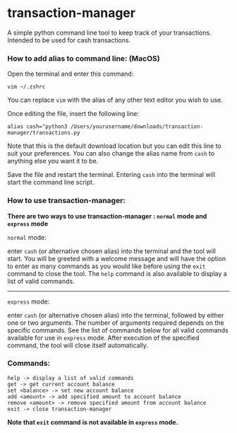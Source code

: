 # transaction-manager
A simple python command line tool to keep track of your transactions. Intended to be used for cash transactions.

### How to add alias to command line: (MacOS)

Open the terminal and enter this command:

`vim ~/.zshrc`

You can replace `vim` with the alias of any other text editor you wish to use.

Once editing the file, insert the following line:

`alias cash="python3 /Users/yourusername/downloads/transaction-manager/transactions.py`

Note that this is the default download location but you can edit this line to suit your preferences. You can also change the alias name from `cash` to anything else you want it to be.

Save the file and restart the terminal. Entering `cash` into the terminal will start the command line script.

### How to use transaction-manager:

**There are two ways to use transaction-manager : `normal` mode and `express` mode**

`normal` mode:

enter `cash` (or alternative chosen alias) into the terminal and the tool will start. You will be greeted with a welcome message and will have the option to enter as many commands as you would like before using the `exit` command to close the tool. The `help` command is also available to display a list of valid commands.

***

`express` mode:

enter `cash` (or alternative chosen alias) into the terminal, followed by either one or two arguments. The number of arguments required depends on the specific commands. See the list of commands below for all valid commands available for use in `express` mode. After execution of the specified command, the tool will close itself automatically.

### Commands:

```
help -> display a list of valid commands
get -> get current account balance
set <balance> -> set new account balance
add <amount> -> add specified amount to account balance
remove <amount> -> remove specified amount from account balance
exit -> close transaction-manager
```

**Note that `exit` command is not available in `express` mode.**
